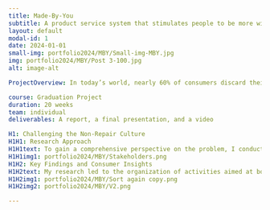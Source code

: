 ```yaml
---
title: Made-By-You
subtitle: A product service system that stimulates people to be more willing to repair their electronics.
layout: default
modal-id: 1
date: 2024-01-01
small-img: portfolio2024/MBY/Small-img-MBY.jpg
img: portfolio2024/MBY/Post 3-100.jpg
alt: image-alt

ProjectOverview: In today’s world, nearly 60% of consumers discard their electronics instead of opting for repairs, contributing to substantial waste and loss of value. This behavior underscores the need for a shift towards a circular economy, where products are maintained and reused to extend their lifecycle. My Master's thesis focused on addressing this issue by exploring the circular economy, analyzing consumer behavior, and understanding the broader sustainability context, particularly in relation to electronic devices. again

course: Graduation Project
duration: 20 weeks
team: individual
deliverables: A report, a final presentation, and a video

H1: Challenging the Non-Repair Culture
H1H1: Research Approach
H1H1text: To gain a comprehensive perspective on the problem, I conducted extensive literature reviews and field research on existing sustainability initiatives. This dual approach allowed me to deeply understand how people experience sustainability and interact with their electronic products. It also provided specialized knowledge of the key stakeholders involved in promoting repair culture. 
H1H1img1: portfolio2024/MBY/Stakeholders.png
H1H2: Key Findings and Consumer Insights
H1H2text: My research led to the organization of activities aimed at boosting repair willingness, which I mapped into a consumer decision-making model called the I-change model. Alongside a SWOT analysis, this model revealed four key opportunities to enhance consumers' willingness to repair their electronics, which are outlined in the following section.
H1H2img1: portfolio2024/MBY/Sort again copy.png
H1H2img2: portfolio2024/MBY/V2.png

---
```

